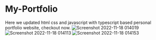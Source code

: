 # My-Portfolio
Here we updated html css and javascript with typescript based personal portfolio website, checkout now.
![Screenshot 2022-11-18 014019](https://user-images.githubusercontent.com/49355119/202549490-887aa390-81a5-4fae-a2aa-87797c82f2c2.png)
![Screenshot 2022-11-18 014113](https://user-images.githubusercontent.com/49355119/202549517-a3a411b0-a5fa-44f4-91e2-955c934d2d88.png)
![Screenshot 2022-11-18 014153](https://user-images.githubusercontent.com/49355119/202549555-30c4b9b5-6d5b-4b91-96c5-cc1e17b98205.png)
